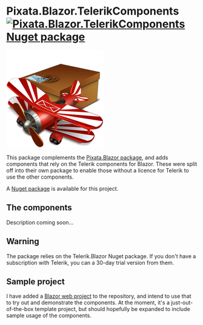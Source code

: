 # Pixata.Blazor.TelerikComponents [![Pixata.Blazor.TelerikComponents Nuget package](https://img.shields.io/nuget/v/Pixata.Blazor.TelerikComponents)](https://www.nuget.org/packages/Pixata.Blazor.TelerikComponents/)

![Pixata](https://github.com/MrYossu/Pixata.Utilities/raw/master/Pixata.Blazor.TelerikComponents/Icon/mail%20old%20school.png "Pixata") 

This package complements the [Pixata.Blazor package](https://github.com/MrYossu/Pixata.Utilities/raw/master/Pixata.Blazor/), and adds components that rely on the Telerik components for Blazor. These were split off into their own package to enable those without a licence for Telerik to use the other components.

A [Nuget package](https://www.nuget.org/packages/Pixata.Blazor.TelerikComponents/) is available for this project.

## The components
Description coming soon...

## Warning
The package relies on the Telerik.Blazor Nuget package. If you don't have a subscription with Telerik, you can a 30-day trial version from them.

## Sample project
I have added a [Blazor web project](https://github.com/MrYossu/Pixata.Utilities/tree/master/Pixata.Blazor.Test) to the repository, and intend to use that to try out and demonstrate the components. At the moment, it's a just-out-of-the-box template project, but should hopefully be expanded to include sample usage of the components.
